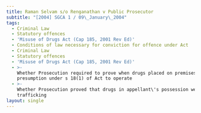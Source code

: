 ```yaml
---
title: Raman Selvam s/o Renganathan v Public Prosecutor
subtitle: "[2004] SGCA 1 / 09\_January\_2004"
tags:
  - Criminal Law
  - Statutory offences
  - 'Misuse of Drugs Act (Cap 185, 2001 Rev Ed)'
  - Conditions of law necessary for conviction for offence under Act
  - Criminal Law
  - Statutory offences
  - 'Misuse of Drugs Act (Cap 185, 2001 Rev Ed)'
  - >-
    Whether Prosecution required to prove when drugs placed on premises for
    presumption under s 18(1) of Act to operate
  - >-
    Whether Prosecution proved that drugs in appellant\'s possession were for
    trafficking
layout: single
---
```



